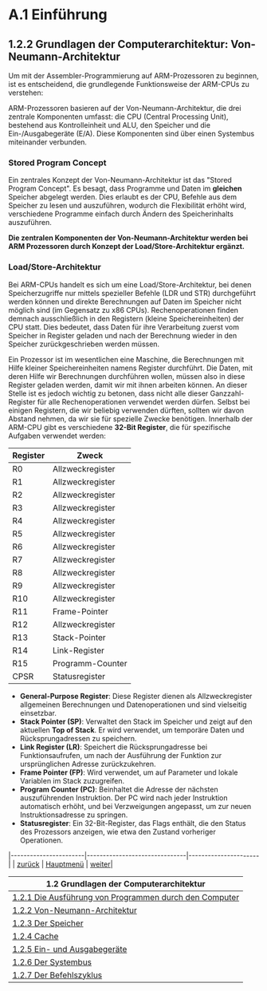 # A.1 Einführung
## 1.2.2 Grundlagen der Computerarchitektur: Von-Neumann-Architektur

Um mit der Assembler-Programmierung auf ARM-Prozessoren zu beginnen, ist es entscheidend, die grundlegende Funktionsweise der ARM-CPUs zu verstehen:

ARM-Prozessoren basieren auf der Von-Neumann-Architektur, die drei zentrale Komponenten umfasst: die CPU (Central Processing Unit), bestehend aus Kontrolleinheit und ALU, den Speicher und die Ein-/Ausgabegeräte (E/A). Diese Komponenten sind über einen Systembus miteinander verbunden.

### Stored Program Concept
Ein zentrales Konzept der Von-Neumann-Architektur ist das "Stored Program Concept". Es besagt, dass Programme und Daten im **gleichen** Speicher abgelegt werden. Dies erlaubt es der CPU, Befehle aus dem Speicher zu lesen und auszuführen, wodurch die Flexibilität erhöht wird, verschiedene Programme einfach durch Ändern des Speicherinhalts auszuführen.

**Die zentralen Komponenten der Von-Neumann-Architektur werden bei ARM Prozessoren durch Konzept der Load/Store-Architektur ergänzt.**

### Load/Store-Architektur
Bei ARM-CPUs handelt es sich um eine Load/Store-Architektur, bei denen Speicherzugriffe nur mittels spezieller Befehle (LDR und STR) durchgeführt werden können und direkte Berechnungen auf Daten im Speicher nicht möglich sind (im Gegensatz zu x86 CPUs). Rechenoperationen finden demnach ausschließlich in den Registern (kleine Speichereinheiten) der CPU statt. Dies bedeutet, dass Daten für ihre Verarbeitung zuerst vom Speicher in Register geladen und nach der Berechnung wieder in den Speicher zurückgeschrieben werden müssen. 

Ein Prozessor ist im wesentlichen eine Maschine, die Berechnungen mit Hilfe kleiner Speichereinheiten namens Register durchführt. Die Daten, mit deren Hilfe wir Berechnungen durchführen wollen, müssen also in diese Register geladen werden, damit wir mit ihnen arbeiten können.
An dieser Stelle ist es jedoch wichtig zu betonen, dass nicht alle dieser Ganzzahl-Register für alle Rechenoperationen verwendet werden dürfen. Selbst bei einigen Registern, die wir beliebig verwenden dürften, sollten wir davon Abstand nehmen, da wir sie für spezielle Zwecke benötigen.
Innerhalb der ARM-CPU gibt es verschiedene **32-Bit Register**, die für spezifische Aufgaben verwendet werden:


| Register    |  Zweck            |
|-------------|-------------------|
| R0          | Allzweckregister  |
| R1          | Allzweckregister  |
| R2          | Allzweckregister  |
| R3          | Allzweckregister  | 
| R4          | Allzweckregister  |
| R5          | Allzweckregister  |
| R6          | Allzweckregister  |
| R7          | Allzweckregister  |
| R8          | Allzweckregister  |
| R9          | Allzweckregister  |
| R10         | Allzweckregister  |
| R11         | Frame-Pointer     |
| R12         | Allzweckregister  |
| R13         | Stack-Pointer     |
| R14         | Link-Register     |
| R15         | Programm-Counter  |
| CPSR        | Statusregister    |

- **General-Purpose Register**: Diese Register dienen als Allzweckregister allgemeinen Berechnungen und Datenoperationen und sind vielseitig einsetzbar.
- **Stack Pointer (SP)**: Verwaltet den Stack im Speicher und zeigt auf den aktuellen **Top of Stack**. Er wird verwendet, um temporäre Daten und Rücksprungadressen zu speichern.
- **Link Register (LR)**: Speichert die Rücksprungadresse bei Funktionsaufrufen, um nach der Ausführung der Funktion zur ursprünglichen Adresse zurückzukehren.
- **Frame Pointer (FP)**: Wird verwendet, um auf Parameter und lokale Variablen im Stack zuzugreifen.
- **Program Counter (PC)**: Beinhaltet die Adresse der nächsten auszuführenden Instruktion. Der PC wird nach jeder Instruktion automatisch erhöht, und bei Verzweigungen angepasst, um zur neuen Instruktionsadresse zu springen.
- **Statusregister**: Ein 32-Bit-Register, das Flags enthält, die den Status des Prozessors anzeigen, wie etwa den Zustand vorheriger Operationen.

|-----------------------|-------------------------------|----------------------|
| [zurück](cpuintro.md) | [Hauptmenü](../ueberblick.md) | [weiter](memintro.md)| 


| **1.2 Grundlagen der Computerarchitektur**                                                |
|-------------------------------------------------------------------------------------------|
| [1.2.1 Die Ausführung von Programmen durch den Computer](../einführungarch/cpuintro.md)   |
| [1.2.2 Von-Neumann-Architektur](../einführungarch/archintro.md)                           |
| [1.2.3 Der Speicher](../einführungarch/memintro.md)                                       |
| [1.2.4 Cache](../einführungarch/cache.md)                                    |
| [1.2.5 Ein- und Ausgabegeräte](../einführungarch/eaintro.md)                              |
| [1.2.6 Der Systembus](../einführungarch/sbusintro.md)                                     |
| [1.2.7 Der Befehlszyklus](../einführungarch/archintro_pip.md)                             |
